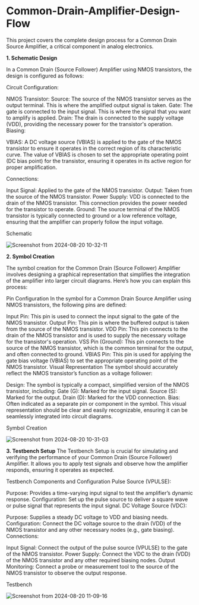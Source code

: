 # Common-Drain-Amplifier-Design-Flow
This project covers the complete design process for a Common Drain Source Amplifier, a critical component in analog electronics.

**1. Schematic Design**

In a Common Drain (Source Follower) Amplifier using NMOS transistors, the design is configured as follows:

Circuit Configuration:

NMOS Transistor:
Source: The source of the NMOS transistor serves as the output terminal. This is where the amplified output signal is taken.
Gate: The gate is connected to the input signal. This is where the signal that you want to amplify is applied.
Drain: The drain is connected to the supply voltage (VDD), providing the necessary power for the transistor's operation.
Biasing:

VBIAS: A DC voltage source (VBIAS) is applied to the gate of the NMOS transistor to ensure it operates in the correct region of its characteristic curve. The value of VBIAS is chosen to set the appropriate operating point (DC bias point) for the transistor, ensuring it operates in its active region for proper amplification.

Connections:

Input Signal: Applied to the gate of the NMOS transistor.
Output: Taken from the source of the NMOS transistor.
Power Supply: VDD is connected to the drain of the NMOS transistor. This connection provides the power needed for the transistor to operate.
Ground: The source terminal of the NMOS transistor is typically connected to ground or a low reference voltage, ensuring that the amplifier can properly follow the input voltage.

Schematic

![Screenshot from 2024-08-20 10-32-11](https://github.com/user-attachments/assets/d7800dca-b787-446b-82bf-bf89d10ae5fd)


**2. Symbol Creation**

The symbol creation for the Common Drain (Source Follower) Amplifier involves designing a graphical representation that simplifies the integration of the amplifier into larger circuit diagrams. Here’s how you can explain this process:

Pin Configuration
In the symbol for a Common Drain Source Amplifier using NMOS transistors, the following pins are defined:

Input Pin: This pin is used to connect the input signal to the gate of the NMOS transistor.
Output Pin: This pin is where the buffered output is taken from the source of the NMOS transistor.
VDD Pin: This pin connects to the drain of the NMOS transistor and is used to supply the necessary voltage for the transistor's operation.
VSS Pin (Ground): This pin connects to the source of the NMOS transistor, which is the common terminal for the output, and often connected to ground.
VBIAS Pin: This pin is used for applying the gate bias voltage (VBIAS) to set the appropriate operating point of the NMOS transistor.
Visual Representation
The symbol should accurately reflect the NMOS transistor’s function as a voltage follower:

Design: The symbol is typically a compact, simplified version of the NMOS transistor, including:
Gate (G): Marked for the input signal.
Source (S): Marked for the output.
Drain (D): Marked for the VDD connection.
Bias: Often indicated as a separate pin or component in the symbol.
This visual representation should be clear and easily recognizable, ensuring it can be seamlessly integrated into circuit diagrams.

Symbol Creation

![Screenshot from 2024-08-20 10-31-03](https://github.com/user-attachments/assets/72c3eae8-17b2-4183-9e57-be81d969bdd8)


**3. Testbench Setup**
The Testbench Setup is crucial for simulating and verifying the performance of your Common Drain (Source Follower) Amplifier. It allows you to apply test signals and observe how the amplifier responds, ensuring it operates as expected.

Testbench Components and Configuration
Pulse Source (VPULSE):

Purpose: Provides a time-varying input signal to test the amplifier’s dynamic response.
Configuration: Set up the pulse source to deliver a square wave or pulse signal that represents the input signal.
DC Voltage Source (VDC):

Purpose: Supplies a steady DC voltage to VDD and biasing needs.
Configuration: Connect the DC voltage source to the drain (VDD) of the NMOS transistor and any other necessary nodes (e.g., gate biasing).
Connections:

Input Signal: Connect the output of the pulse source (VPULSE) to the gate of the NMOS transistor.
Power Supply: Connect the VDC to the drain (VDD) of the NMOS transistor and any other required biasing nodes.
Output Monitoring: Connect a probe or measurement tool to the source of the NMOS transistor to observe the output response.

Testbench

![Screenshot from 2024-08-20 11-09-16](https://github.com/user-attachments/assets/3a9af960-19cd-4ba3-8b21-76e6523e4a9e)
